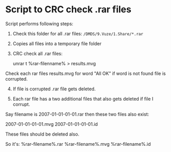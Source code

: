 # Script to CRC check .rar files

Script performs following steps:

1) Check this folder for all .rar files: `/DMDS/9.Vuze/1.Share/*.rar`

2) Copies all files into a temporary file folder

3) CRC check all .rar files:

    unrar t %rar-filenname% > results.mvg

  Check each rar files results.mvg for word "All OK" if word is not found file is corrupted.

4) If file is corrupted .rar file gets deleted.

5) Each rar file has a two additional files that also gets deleted if file I corrupt.

Say filename is 2007-01-01-01-01.rar then these two files also exist:

2007-01-01-01-01.mvg
2007-01-01-01-01.id

These files should be deleted also.

So it's: %rar-filename%.rar
%rar-filename%.mvg
%rar-filename%.id



